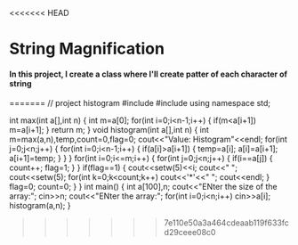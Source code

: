<<<<<<< HEAD
# String Magnification
#### In this project, I create a class where I'll create patter of each character of string
=======
// project histogram
#include<iostream>
#include<iomanip>
using namespace std;

int max(int a[],int n)
{
	int m=a[0];
	for(int i=0;i<n-1;i++)
	{
		if(m<a[i+1])
			m=a[i+1];
	}
	return m;
}
void histogram(int a[],int n)
{
	int m=max(a,n),temp,count=0,flag=0;
	cout<<"Value:      Histogram"<<endl;
	for(int j=0;j<n;j++)
	{
		for(int i=0;i<n-1;i++)
		{
			if(a[i]>a[i+1])
			{
				temp=a[i];
				a[i]=a[i+1];
				a[i+1]=temp;
			}
		}
	}
	for(int i=0;i<=m;i++)
	{
		for(int j=0;j<n;j++)
		{
			if(i==a[j])
			{
				count++;
				flag=1;
			}
		}
		if(flag==1)
		{
			cout<<setw(5)<<i;
			cout<<"    ";
			cout<<setw(5);
			for(int k=0;k<count;k++)
				cout<<'*'<<" ";
			cout<<endl;
		}
	flag=0;
	count=0;
	}
}
int main()
{
	int a[100],n;
	cout<<"ENter the size of the array:";
	cin>>n;
	cout<<"ENter the array:";
	for(int i=0;i<n;i++)
		cin>>a[i];
	histogram(a,n);
}

>>>>>>> 7e110e50a3a464cdeaab119f633fcd29ceee08c0
